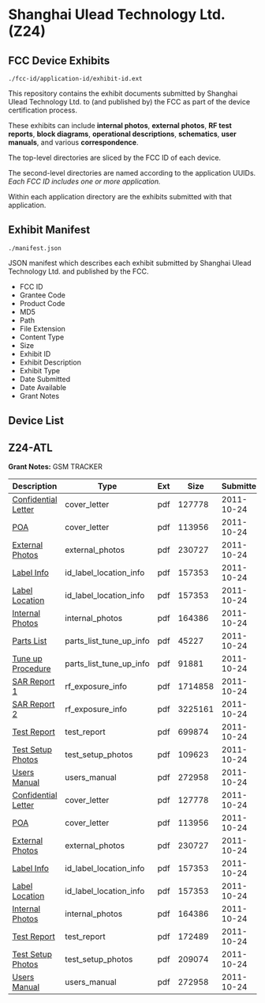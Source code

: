 # Shanghai Ulead Technology Ltd. (Z24)
## FCC Device Exhibits

```
./fcc-id/application-id/exhibit-id.ext
```

This repository contains the exhibit documents submitted by Shanghai Ulead Technology Ltd. to (and published by) the FCC as part of the device certification process.

These exhibits can include **internal photos**, **external photos**, **RF test reports**, **block diagrams**, **operational descriptions**, **schematics**, **user manuals**, and various **correspondence**.

The top-level directories are sliced by the FCC ID of each device.

The second-level directories are named according to the application UUIDs. *Each FCC ID includes one or more application.*

Within each application directory are the exhibits submitted with that application. 

## Exhibit Manifest

```
./manifest.json
```

JSON manifest which describes each exhibit submitted by Shanghai Ulead Technology Ltd. and published by the FCC.

- FCC ID
- Grantee Code
- Product Code
- MD5
- Path
- File Extension
- Content Type
- Size
- Exhibit ID
- Exhibit Description
- Exhibit Type
- Date Submitted
- Date Available
- Grant Notes

## Device List
## Z24-ATL
**Grant Notes:** GSM TRACKER

| Description | Type | Ext | Size | Submitted | Available |
| ----------- | ---- | --- | ---- | --------- | --------- |
| [Confidential Letter](Z24-ATL/8c08fc29f8c7284612a7de448d78bfad/1566497.pdf) | cover_letter | pdf | 127778 | 2011-10-24 | 2011-10-24 |
| [POA](Z24-ATL/8c08fc29f8c7284612a7de448d78bfad/1566498.pdf) | cover_letter | pdf | 113956 | 2011-10-24 | 2011-10-24 |
| [External Photos](Z24-ATL/8c08fc29f8c7284612a7de448d78bfad/1566493.pdf) | external_photos | pdf | 230727 | 2011-10-24 | 2011-10-24 |
| [Label Info](Z24-ATL/8c08fc29f8c7284612a7de448d78bfad/1566495.pdf) | id_label_location_info | pdf | 157353 | 2011-10-24 | 2011-10-24 |
| [Label Location](Z24-ATL/8c08fc29f8c7284612a7de448d78bfad/1566495.pdf) | id_label_location_info | pdf | 157353 | 2011-10-24 | 2011-10-24 |
| [Internal Photos](Z24-ATL/8c08fc29f8c7284612a7de448d78bfad/1566494.pdf) | internal_photos | pdf | 164386 | 2011-10-24 | 2011-10-24 |
| [Parts List](Z24-ATL/8c08fc29f8c7284612a7de448d78bfad/1566508.pdf) | parts_list_tune_up_info | pdf | 45227 | 2011-10-24 | 2011-10-24 |
| [Tune up Procedure](Z24-ATL/8c08fc29f8c7284612a7de448d78bfad/1566514.pdf) | parts_list_tune_up_info | pdf | 91881 | 2011-10-24 | 2011-10-24 |
| [SAR Report 1](Z24-ATL/8c08fc29f8c7284612a7de448d78bfad/1566510.pdf) | rf_exposure_info | pdf | 1714858 | 2011-10-24 | 2011-10-24 |
| [SAR Report 2](Z24-ATL/8c08fc29f8c7284612a7de448d78bfad/1566511.pdf) | rf_exposure_info | pdf | 3225161 | 2011-10-24 | 2011-10-24 |
| [Test Report](Z24-ATL/8c08fc29f8c7284612a7de448d78bfad/1566512.pdf) | test_report | pdf | 699874 | 2011-10-24 | 2011-10-24 |
| [Test Setup Photos](Z24-ATL/8c08fc29f8c7284612a7de448d78bfad/1566513.pdf) | test_setup_photos | pdf | 109623 | 2011-10-24 | 2011-10-24 |
| [Users Manual](Z24-ATL/8c08fc29f8c7284612a7de448d78bfad/1566499.pdf) | users_manual | pdf | 272958 | 2011-10-24 | 2011-10-24 |
| [Confidential Letter](Z24-ATL/8a66008238e8dc589c9c7b173217b542/1566497.pdf) | cover_letter | pdf | 127778 | 2011-10-24 | 2011-10-24 |
| [POA](Z24-ATL/8a66008238e8dc589c9c7b173217b542/1566498.pdf) | cover_letter | pdf | 113956 | 2011-10-24 | 2011-10-24 |
| [External Photos](Z24-ATL/8a66008238e8dc589c9c7b173217b542/1566493.pdf) | external_photos | pdf | 230727 | 2011-10-24 | 2011-10-24 |
| [Label Info](Z24-ATL/8a66008238e8dc589c9c7b173217b542/1566495.pdf) | id_label_location_info | pdf | 157353 | 2011-10-24 | 2011-10-24 |
| [Label Location](Z24-ATL/8a66008238e8dc589c9c7b173217b542/1566495.pdf) | id_label_location_info | pdf | 157353 | 2011-10-24 | 2011-10-24 |
| [Internal Photos](Z24-ATL/8a66008238e8dc589c9c7b173217b542/1566494.pdf) | internal_photos | pdf | 164386 | 2011-10-24 | 2011-10-24 |
| [Test Report](Z24-ATL/8a66008238e8dc589c9c7b173217b542/1566491.pdf) | test_report | pdf | 172489 | 2011-10-24 | 2011-10-24 |
| [Test Setup Photos](Z24-ATL/8a66008238e8dc589c9c7b173217b542/1566492.pdf) | test_setup_photos | pdf | 209074 | 2011-10-24 | 2011-10-24 |
| [Users Manual](Z24-ATL/8a66008238e8dc589c9c7b173217b542/1566499.pdf) | users_manual | pdf | 272958 | 2011-10-24 | 2011-10-24 |
